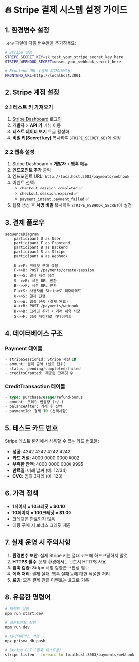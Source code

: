 # 🔥 Stripe 결제 시스템 설정 가이드

## 1. 환경변수 설정

`.env` 파일에 다음 변수들을 추가하세요:

```bash
# Stripe 설정
STRIPE_SECRET_KEY=sk_test_your_stripe_secret_key_here
STRIPE_WEBHOOK_SECRET=whsec_your_webhook_secret_here

# Frontend URL (결제 리다이렉트용)
FRONTEND_URL=http://localhost:3001
```

## 2. Stripe 계정 설정

### 2.1 테스트 키 가져오기
1. [Stripe Dashboard](https://dashboard.stripe.com/) 로그인
2. **개발자** > **API 키** 메뉴 이동
3. **테스트 데이터 보기** 토글 활성화
4. **비밀 키(Secret key)** 복사하여 `STRIPE_SECRET_KEY`에 설정

### 2.2 웹훅 설정
1. Stripe Dashboard > **개발자** > **웹훅** 메뉴
2. **엔드포인트 추가** 클릭
3. 엔드포인트 URL: `http://localhost:3003/payments/webhook`
4. 이벤트 선택:
   - `checkout.session.completed` ✅
   - `checkout.session.expired` ✅
   - `payment_intent.payment_failed` ✅
5. 웹훅 생성 후 **서명 비밀** 복사하여 `STRIPE_WEBHOOK_SECRET`에 설정

## 3. 결제 플로우

```mermaid
sequenceDiagram
    participant U as User
    participant F as Frontend
    participant B as Backend
    participant S as Stripe
    participant W as Webhook

    U->>F: 크레딧 구매 요청
    F->>B: POST /payments/create-session
    B->>S: 결제 세션 생성
    S-->>B: 세션 URL 반환
    B-->>F: 세션 URL 반환
    F->>S: 사용자를 Stripe로 리다이렉트
    U->>S: 결제 진행
    S->>W: 웹훅 전송 (결제 완료)
    W->>B: POST /payments/webhook
    B->>B: 크레딧 추가 + 거래 내역 저장
    S->>F: 성공 페이지로 리다이렉트
```

## 4. 데이터베이스 구조

### Payment 테이블
```sql
- stripeSessionId: Stripe 세션 ID
- amount: 결제 금액 (센트 단위)
- status: pending/completed/failed
- creditsGranted: 제공된 크레딧 수
```

### CreditTransaction 테이블
```sql
- type: purchase/usage/refund/bonus
- amount: 크레딧 변동량 (+/-)
- balanceAfter: 거래 후 잔액
- paymentId: 결제 ID (선택사항)
```

## 5. 테스트 카드 번호

Stripe 테스트 환경에서 사용할 수 있는 카드 번호들:

- **성공**: 4242 4242 4242 4242
- **카드 거절**: 4000 0000 0000 0002
- **부족한 잔액**: 4000 0000 0000 9995
- **만료일**: 미래 날짜 (예: 12/34)
- **CVC**: 임의 3자리 (예: 123)

## 6. 가격 정책

- **1페이지 = 10크레딧 = $0.10**
- **10페이지 = 100크레딧 = $1.00**
- 크레딧은 만료되지 않음
- 대량 구매 시 보너스 크레딧 제공

## 7. 실제 운영 시 주의사항

1. **환경변수 보안**: 실제 Stripe 키는 절대 코드에 하드코딩하지 말것
2. **HTTPS 필수**: 운영 환경에서는 반드시 HTTPS 사용
3. **웹훅 검증**: Stripe 서명 검증은 보안상 필수
4. **에러 처리**: 결제 실패, 웹훅 실패 등에 대한 적절한 처리
5. **로깅**: 모든 결제 관련 이벤트는 로그로 기록

## 8. 유용한 명령어

```bash
# 백엔드 실행
npm run start:dev

# 프론트엔드 실행
npm run dev

# 데이터베이스 리셋
npx prisma db push

# Stripe CLI (웹훅 테스트용)
stripe listen --forward-to localhost:3003/payments/webhook
``` 
